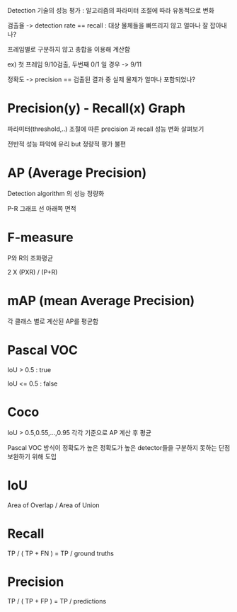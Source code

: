 Detection 기술의 성능 평가 : 알고리즘의 파라미터 조절에 따라 유동적으로 변화

검출율 -> detection rate == recall : 대상 물체들을 빠뜨리지 않고 얼마나 잘 잡아내나?

프레임별로 구분하지 않고 총합을 이용해 계산함

ex) 첫 프레임 9/10검출, 두번째 0/1 일 경우 -> 9/11

정확도 -> precision == 검출된 결과 중 실제 물제가 얼마나 포함되었나?

# Precision(y) - Recall(x) Graph

파라미터(threshold,..) 조절에 따른 precision 과 recall 성능 변화 살펴보기

전반적 성능 파악에 유리 but 정량적 평가 불편

# AP (Average Precision)

Detection algorithm 의 성능 정량화

P-R 그래프 선 아래쪽 면적

# F-measure

P와 R의 조화평균

2 X (PXR) / (P+R)


# mAP (mean Average Precision)

각 클래스 별로 계산된 AP를 평균함

# Pascal VOC

IoU > 0.5 : true

IoU <= 0.5 : false

# Coco

IoU > 0.5,0.55,...,0.95 각각 기준으로 AP 계산 후 평균

Pascal VOC 방식이 정확도가 높은 정확도가 높은 detector들을 구분하지 못하는 단점 보완하기 위해 도입

# IoU

Area of Overlap / Area of Union

# Recall 

TP / ( TP + FN ) = TP / ground truths

# Precision

TP / ( TP + FP ) = TP / predictions



